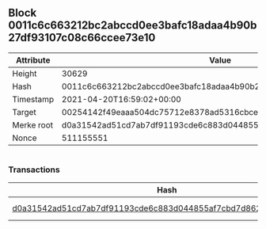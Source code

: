 ## Block 0011c6c663212bc2abccd0ee3bafc18adaa4b90b27df93107c08c66ccee73e10

Attribute | Value
--- | ---
Height | 30629
Hash | 0011c6c663212bc2abccd0ee3bafc18adaa4b90b27df93107c08c66ccee73e10
Timestamp | 2021-04-20T16:59:02+00:00
Target | 00254142f49eaaa504dc75712e8378ad5316cbcead634704b3734b6271167cc4
Merke root | d0a31542ad51cd7ab7df91193cde6c883d044855af7cbd7d862be68eb2519fbf
Nonce | 511155551

```

```

### Transactions

Hash | Amount
--- | ---
[d0a31542ad51cd7ab7df91193cde6c883d044855af7cbd7d862be68eb2519fbf](d0a31542ad51cd7ab7df91193cde6c883d044855af7cbd7d862be68eb2519fbf.md) | 10.00000000 SKEPTI 
